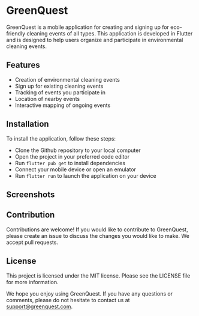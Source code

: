 # GreenQuest
GreenQuest is a mobile application for creating and signing up for eco-friendly cleaning events of all types. This application is developed in Flutter and is designed to help users organize and participate in environmental cleaning events.

## Features
- Creation of environmental cleaning events
- Sign up for existing cleaning events
- Tracking of events you participate in
- Location of nearby events
- Interactive mapping of ongoing events
## Installation
To install the application, follow these steps:

- Clone the Github repository to your local computer
- Open the project in your preferred code editor
- Run `flutter pub get` to install dependencies
- Connect your mobile device or open an emulator
- Run `flutter run` to launch the application on your device
## Screenshots



## Contribution
Contributions are welcome! If you would like to contribute to GreenQuest, please create an issue to discuss the changes you would like to make. We accept pull requests.

## License
This project is licensed under the MIT license. Please see the LICENSE file for more information.

We hope you enjoy using GreenQuest. If you have any questions or comments, please do not hesitate to contact us at support@greenquest.com.



